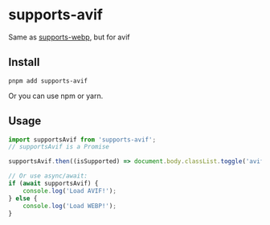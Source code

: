 # supports-avif

Same as [supports-webp](https://www.npmjs.com/package/supports-webp), but for avif

## Install

```shell
pnpm add supports-avif
```

Or you can use npm or yarn.

## Usage

```js
import supportsAvif from 'supports-avif';
// supportsAvif is a Promise

supportsAvif.then((isSupported) => document.body.classList.toggle('avif', isSupported));

// Or use async/await:
if (await supportsAvif) {
	console.log('Load AVIF!');
} else {
	console.log('Load WEBP!');
}
```
